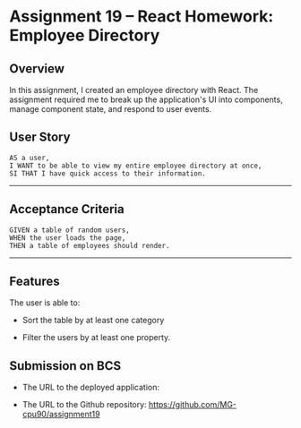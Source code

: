 # Assignment 19 – React Homework: Employee Directory

## Overview

In this assignment, I created an employee directory with React. The assignment required me to break up the application's UI into components, manage component state, and respond to user events.

## User Story

```
AS a user, 
I WANT to be able to view my entire employee directory at once, 
SI THAT I have quick access to their information.
```
- - -

## Acceptance Criteria

```
GIVEN a table of random users, 
WHEN the user loads the page, 
THEN a table of employees should render. 
```
- - -

## Features

The user is able to:

  * Sort the table by at least one category

  * Filter the users by at least one property.

## Submission on BCS

* The URL to the deployed application: 

* The URL to the Github repository: https://github.com/MG-cpu90/assignment19 
